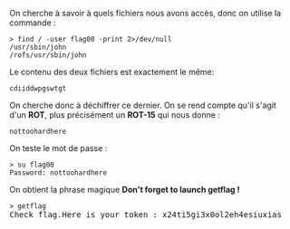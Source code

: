 On cherche à savoir à quels fichiers nous avons accès, donc on utilise la commande :

<pre>
<code>> find / -user flag00 -print 2>/dev/null</code>
<code>/usr/sbin/john
/rofs/usr/sbin/john</code>
</pre>

Le contenu des deux fichiers est exactement le même:

<code>cdiiddwpgswtgt</code>

On cherche donc à déchiffrer ce dernier.
On se rend compte qu'il s'agit d'un **ROT**, plus précisément un **ROT-15** qui nous donne :

<code>nottoohardhere</code>

On teste le mot de passe :
<pre>
<code>> su flag00</code>
<code>Password: nottoohardhere</code>
</pre>

On obtient la phrase magique **Don't forget to launch getflag !**

<pre>
<code>> getflag</code>
Check flag.Here is your token : x24ti5gi3x0ol2eh4esiuxias
</pre>

